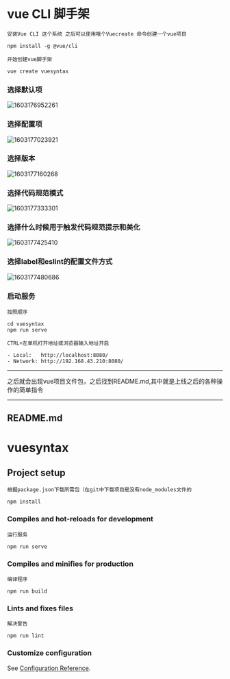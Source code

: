 # vue CLI 脚手架
`安装Vue CLI 这个系统 之后可以使用哦个Vuecreate 命令创建一个vue项目`
```shell
npm install -g @vue/cli
```
`开始创建vue脚手架`
```shell
vue create vuesyntax
```
### 选择默认项
![1603176952261](C:\Users\Administrator\AppData\Roaming\Typora\typora-user-images\1603176952261.png)

### 选择配置项

![1603177023921](C:\Users\Administrator\AppData\Roaming\Typora\typora-user-images\1603177023921.png)

### 选择版本

![1603177160268](C:\Users\Administrator\AppData\Roaming\Typora\typora-user-images\1603177160268.png)



### 选择代码规范模式

![1603177333301](C:\Users\Administrator\AppData\Roaming\Typora\typora-user-images\1603177333301.png)

### 选择什么时候用于触发代码规范提示和美化

![1603177425410](C:\Users\Administrator\AppData\Roaming\Typora\typora-user-images\1603177425410.png)

### 选择label和eslint的配置文件方式

![1603177480686](C:\Users\Administrator\AppData\Roaming\Typora\typora-user-images\1603177480686.png)

### 启动服务
`按照顺序`
```shell
cd vuesyntax
npm run serve
```


`CTRL+左单机打开地址或浏览器输入地址开启`
```shell
- Local:   http://localhost:8080/     
- Network: http://192.168.43.210:8080/
```

*******
之后就会出现vue项目文件包，之后找到README.md,其中就是上线之后的各种操作的简单指令
*******
## README.md
# vuesyntax

## Project setup 
`根据package.json下载所需包（在git中下载项目是没有node_modules文件的`
```
npm install
```

### Compiles and hot-reloads for development
`运行服务`
```
npm run serve
```

### Compiles and minifies for production
`编译程序`
```
npm run build
```

### Lints and fixes files
`解决警告`
```
npm run lint
```

### Customize configuration
See [Configuration Reference](https://cli.vuejs.org/config/).
